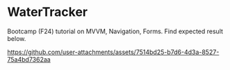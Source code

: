 # WaterTracker

Bootcamp (F24) tutorial on MVVM, Navigation, Forms. Find expected result below.

https://github.com/user-attachments/assets/7514bd25-b7d6-4d3a-8527-75a4bd7362aa

